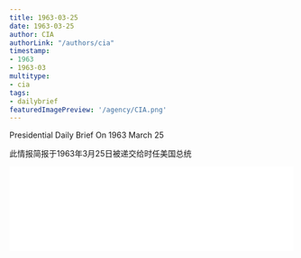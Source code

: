 ```yaml
---
title: 1963-03-25
date: 1963-03-25
author: CIA 
authorLink: "/authors/cia"
timestamp: 
- 1963
- 1963-03
multitype: 
- cia
tags: 
- dailybrief
featuredImagePreview: '/agency/CIA.png'
---
```



Presidential Daily Brief On 1963 March 25

此情报简报于1963年3月25日被递交给时任美国总统

<!--more-->





<div id="over" style="width:100%; overflow:hidden"> <iframe id="sFrame" name="sFrame" frameborder="no" border="0"  allowfullscreen marginwidth="0" scrolling="no" src = " /CIA/1963-03-25.html "  style = " position:absulute; width: 806px; top: 300;" > </iframe> </div>